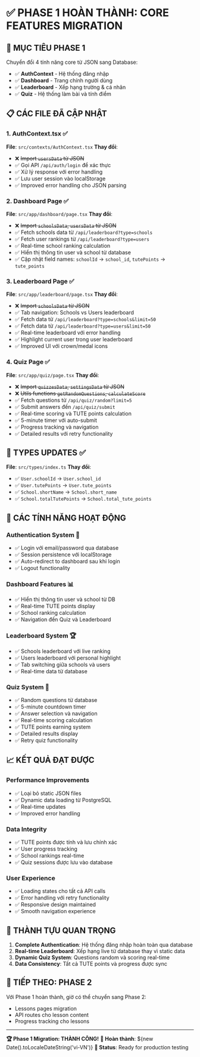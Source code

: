 # ✅ PHASE 1 HOÀN THÀNH: CORE FEATURES MIGRATION

## 🎯 MỤC TIÊU PHASE 1
Chuyển đổi 4 tính năng core từ JSON sang Database:
- ✅ **AuthContext** - Hệ thống đăng nhập  
- ✅ **Dashboard** - Trang chính người dùng
- ✅ **Leaderboard** - Xếp hạng trường & cá nhân
- ✅ **Quiz** - Hệ thống làm bài và tính điểm

## 📋 CÁC FILE ĐÃ CẬP NHẬT

### 1. AuthContext.tsx ✅
**File**: `src/contexts/AuthContext.tsx`
**Thay đổi**:
- ❌ ~~Import `usersData` từ JSON~~
- ✅ Gọi API `/api/auth/login` để xác thực
- ✅ Xử lý response với error handling
- ✅ Lưu user session vào localStorage
- ✅ Improved error handling cho JSON parsing

### 2. Dashboard Page ✅  
**File**: `src/app/dashboard/page.tsx`
**Thay đổi**:
- ❌ ~~Import `schoolsData`, `usersData` từ JSON~~
- ✅ Fetch schools data từ `/api/leaderboard?type=schools`
- ✅ Fetch user rankings từ `/api/leaderboard?type=users`
- ✅ Real-time school ranking calculation
- ✅ Hiển thị thông tin user và school từ database
- ✅ Cập nhật field names: `schoolId` → `school_id`, `tutePoints` → `tute_points`

### 3. Leaderboard Page ✅
**File**: `src/app/leaderboard/page.tsx`
**Thay đổi**:
- ❌ ~~Import `schoolsData` từ JSON~~
- ✅ Tab navigation: Schools vs Users leaderboard
- ✅ Fetch data từ `/api/leaderboard?type=schools&limit=50`
- ✅ Fetch data từ `/api/leaderboard?type=users&limit=50`
- ✅ Real-time leaderboard với error handling
- ✅ Highlight current user trong user leaderboard
- ✅ Improved UI với crown/medal icons

### 4. Quiz Page ✅
**File**: `src/app/quiz/page.tsx`
**Thay đổi**:
- ❌ ~~Import `quizzesData`, `settingsData` từ JSON~~
- ❌ ~~Utils functions `getRandomQuestions`, `calculateScore`~~
- ✅ Fetch questions từ `/api/quiz/random?limit=5`
- ✅ Submit answers đến `/api/quiz/submit`
- ✅ Real-time scoring và TUTE points calculation
- ✅ 5-minute timer với auto-submit
- ✅ Progress tracking và navigation
- ✅ Detailed results với retry functionality

## 🔧 TYPES UPDATES ✅
**File**: `src/types/index.ts`
**Thay đổi**:
- ✅ `User.schoolId` → `User.school_id`
- ✅ `User.tutePoints` → `User.tute_points`  
- ✅ `School.shortName` → `School.short_name`
- ✅ `School.totalTutePoints` → `School.total_tute_points`

## 🚀 CÁC TÍNH NĂNG HOẠT ĐỘNG

### Authentication System 🔐
- ✅ Login với email/password qua database
- ✅ Session persistence với localStorage
- ✅ Auto-redirect to dashboard sau khi login
- ✅ Logout functionality

### Dashboard Features 📊
- ✅ Hiển thị thông tin user và school từ DB
- ✅ Real-time TUTE points display
- ✅ School ranking calculation
- ✅ Navigation đến Quiz và Leaderboard

### Leaderboard System 🏆
- ✅ Schools leaderboard với live ranking
- ✅ Users leaderboard với personal highlight
- ✅ Tab switching giữa schools và users
- ✅ Real-time data từ database

### Quiz System 🎯
- ✅ Random questions từ database
- ✅ 5-minute countdown timer
- ✅ Answer selection và navigation
- ✅ Real-time scoring calculation
- ✅ TUTE points earning system
- ✅ Detailed results display
- ✅ Retry quiz functionality

## 📈 KẾT QUẢ ĐẠT ĐƯỢC

### Performance Improvements
- ✅ Loại bỏ static JSON files
- ✅ Dynamic data loading từ PostgreSQL
- ✅ Real-time updates
- ✅ Improved error handling

### Data Integrity
- ✅ TUTE points được tính và lưu chính xác
- ✅ User progress tracking
- ✅ School rankings real-time
- ✅ Quiz sessions được lưu vào database

### User Experience
- ✅ Loading states cho tất cả API calls
- ✅ Error handling với retry functionality
- ✅ Responsive design maintained
- ✅ Smooth navigation experience

## 🎉 THÀNH TỰU QUAN TRỌNG

1. **Complete Authentication**: Hệ thống đăng nhập hoàn toàn qua database
2. **Real-time Leaderboard**: Xếp hạng live từ database thay vì static data
3. **Dynamic Quiz System**: Questions random và scoring real-time
4. **Data Consistency**: Tất cả TUTE points và progress được sync

## 🔄 TIẾP THEO: PHASE 2

Với Phase 1 hoàn thành, giờ có thể chuyển sang Phase 2:
- Lessons pages migration  
- API routes cho lesson content
- Progress tracking cho lessons

---

**🏆 Phase 1 Migration: THÀNH CÔNG!**
**📅 Hoàn thành**: ${new Date().toLocaleDateString('vi-VN')}
**🔧 Status**: Ready for production testing 